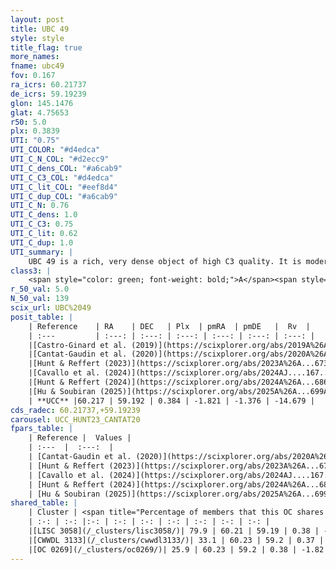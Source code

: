 ```yaml
---
layout: post
title: UBC 49
style: style
title_flag: true
more_names: 
fname: ubc49
fov: 0.167
ra_icrs: 60.21737
de_icrs: 59.19239
glon: 145.1476
glat: 4.75653
r50: 5.0
plx: 0.3839
UTI: "0.75"
UTI_COLOR: "#d4edca"
UTI_C_N_COL: "#d2ecc9"
UTI_C_dens_COL: "#a6cab9"
UTI_C_C3_COL: "#d4edca"
UTI_C_lit_COL: "#eef8d4"
UTI_C_dup_COL: "#a6cab9"
UTI_C_N: 0.76
UTI_C_dens: 1.0
UTI_C_C3: 0.75
UTI_C_lit: 0.62
UTI_C_dup: 1.0
UTI_summary: |
    UBC 49 is a rich, very dense object of high C3 quality. It is moderately studied in the literature. This object shares a large percentage of members with 3 later reported entries.
class3: |
    <span style="color: green; font-weight: bold;">A</span><span style="color: #FFC300; font-weight: bold;">B</span>
r_50_val: 5.0
N_50_val: 139
scix_url: UBC%2049
posit_table: |
    | Reference    | RA    | DEC   | Plx  | pmRA  | pmDE   |  Rv  |
    | :---         | :---: | :---: | :---: | :---: | :---: | :---: |
    |[Castro-Ginard et al. (2019)](https://scixplorer.org/abs/2019A%26A...627A..35C) | 60.218 | 59.192 | 0.337 | -1.766 | -1.326 | -- |
    |[Cantat-Gaudin et al. (2020)](https://scixplorer.org/abs/2020A%26A...640A...1C) | 60.217 | 59.198 | 0.344 | -1.786 | -1.302 | -- |
    |[Hunt & Reffert (2023)](https://scixplorer.org/abs/2023A%26A...673A.114H) | 60.22 | 59.197 | 0.378 | -1.807 | -1.377 | -18.245 |
    |[Cavallo et al. (2024)](https://scixplorer.org/abs/2024AJ....167...12C) | 60.224 | 59.186 | 0.382 | -- | -- | -- |
    |[Hunt & Reffert (2024)](https://scixplorer.org/abs/2024A%26A...686A..42H) | 60.22 | 59.197 | 0.378 | -1.807 | -1.377 | -18.245 |
    |[Hu & Soubiran (2025)](https://scixplorer.org/abs/2025A%26A...699A.246H) | 60.224 | 59.186 | -- | -- | -- | -- |
    | **UCC** |60.217 | 59.192 | 0.384 | -1.821 | -1.376 | -14.679 | 
cds_radec: 60.21737,+59.19239
carousel: UCC_HUNT23_CANTAT20
fpars_table: |
    | Reference |  Values |
    | :---  |  :---:  |
    | [Cantat-Gaudin et al. (2020)](https://scixplorer.org/abs/2020A%26A...640A...1C) | `AVNN=1.84, DMNN=12.22, AgeNN=9.42` |
    | [Hunt & Reffert (2023)](https://scixplorer.org/abs/2023A%26A...673A.114H) | `AV50=2.245, diffAV50=1.286, MOD50=11.867, logAge50=9.012` |
    | [Cavallo et al. (2024)](https://scixplorer.org/abs/2024AJ....167...12C) | `AV50=2.33, dMod50=11.82, logAge50=9.09, [Fe/H]50=0.07` |
    | [Hunt & Reffert (2024)](https://scixplorer.org/abs/2024A%26A...686A..42H) | `MassJ=849.727` |
    | [Hu & Soubiran (2025)](https://scixplorer.org/abs/2025A%26A...699A.246H) | `MA22=-0.02, MA23f=-0.35, MA23g=-0.32, MZ23=-0.3, MK24=-0.27, MF24=-0.33` |
shared_table: |
    | Cluster | <span title="Percentage of members that this OC shares with the ones listed">%</span>   | RA   | DEC   | Plx   | pmRA  | pmDE  | Rv | UTI |
    | :-: | :-: |:-: | :-: | :-: | :-: | :-: | :-: | :-: |
    |[LISC 3058](/_clusters/lisc3058/)| 79.9 | 60.21 | 59.19 | 0.38 | -1.82 | -1.38 | -14.68 |0.0 |
    |[CWWDL 3133](/_clusters/cwwdl3133/)| 33.1 | 60.23 | 59.2 | 0.37 | -1.83 | -1.38 | -14.68 |0.0 |
    |[OC 0269](/_clusters/oc0269/)| 25.9 | 60.23 | 59.2 | 0.38 | -1.82 | -1.38 | -14.68 |0.0 |
---
```

